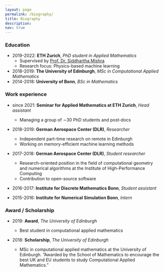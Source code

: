 ```yaml
---
layout: page
permalink: /biography/
title: Biography
description: 
nav: true
---
```



### Education


* 2019-2022: **ETH Zurich**, *PhD student in Applied Mathematics*
	+ Supervised by <a href="https://math.ethz.ch/sam/the-institute/people/siddhartha-mishra.html"> Prof. Dr. Siddhartha Mishra </a>
	+ Research focus: Physics-based machine learning
* 2018-2019: **The University of Edinburgh**, *MSc in Computational Applied Mathematics*
* 2014-2018: **University of Bonn**, *BSc in Mathematics*


### Work experience

* since 2021: **Seminar for Applied Mathematics at ETH Zurich**, *Head assistant*
	+ Managing a group of ∼30 PhD students and post-docs
* 2018-2019: **German Aerospace Center (DLR)**, *Researcher* 
	+ Independent part-time research on remote in Edinburgh
	+ Working on memory-efficient machine learning methods


* 2017-2018: **German Aerospace Center (DLR)**, *Student researcher*
	+ Research-oriented position in the field of computational geometry and numerical algorithms at the Institute of High-Performance Computing
	+ Contribution to open-source software

* 2016-2017: **Institute for Discrete Mathematics Bonn**, *Student assistant*
* 2015-2016: **Institute for Numerical Simulation Bonn**, *Intern*


### Award / Scholarship
* 2019: **Award**, *The University of Edinburgh*
	+ Best student in computational applied mathematics

* 2018: **Scholarship**, *The University of Edinburgh*
	+ MSc in computational applied mathematics at the University of Edinburgh. ”Awarded by the School of Mathematics to encourage the best UK and EU students to study Computational Applied Mathematics.”
